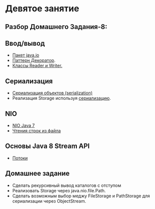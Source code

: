 
# Девятое занятие

## Разбор Домашнего Задания-8:

## Ввод/вывод
- <a href="http://www.intuit.ru/studies/courses/16/16/lecture/27133">Пакет java.io</a>
- <a href="http://ru.wikipedia.org/wiki/Декоратор_(шаблон_проектирования)">Паттерн Декоратор</a>.
- <a href="http://www.intuit.ru/studies/courses/16/16/lecture/27133?page=4">Классы Reader и Writer.</a>
 
## Сериализация
- <a href="http://www.intuit.ru/studies/courses/16/16/lecture/27133?page=3">Сериализация объектов (serialization)</a>
- Реализация Storage используя <a href="https://habrahabr.ru/post/60317/">сериализацию</a>.
 
## NIO
- <a href="http://www.quizful.net/post/java-nio-tutorial">NIO Java 7</a>
- <a href="https://habrahabr.ru/post/269667/">Чтения строк из файла</a>

## Основы Java 8 Stream API
- <a href="http://devcolibri.com/4274#t7">Потоки</a>

## Домашнее задание
- Сделать рекурсивный вывод каталогов с отступом
- Реализовать Storage через java.nio.file.Path.
- Сделать возможным выбор меджу FileStorage и PathStorage для сериализации через ObjectStream.
